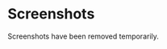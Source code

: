 # Screenshots

Screenshots have been removed temporarily.

<!-- ![demo](<github assets/1.png>)
![demo](<github assets/2.png>)
![demo](<github assets/3.png>)
![demo](<github assets/4.png>)
![demo](<github assets/5.png>)
![demo](<github assets/6.png>)
![demo](<github assets/7.png>) -->